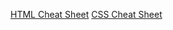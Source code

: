[HTML Cheat Sheet](http://www.smashingmagazine.com/wp-content/uploads/images/html5-cheat-sheet/html5-cheat-sheet.pdf)
[CSS Cheat Sheet](http://coding.smashingmagazine.com/wp-content/uploads/images/css3-cheat-sheet/css3-cheat-sheet.pdf)


